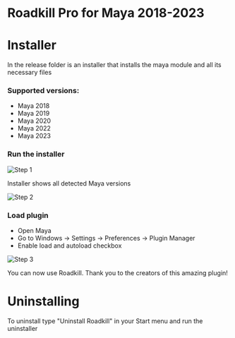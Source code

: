# Roadkill Pro for Maya 2018-2023

# Installer

In the release folder is an installer that installs the maya module and all its necessary files

### Supported versions: 
- Maya 2018
- Maya 2019
- Maya 2020
- Maya 2022
- Maya 2023 


### Run the installer 

![Step 1](https://github.com/monster-puppet/RoadKill/blob/main/instructions/installer_01.png?raw=true)

Installer shows all detected Maya versions

![Step 2](https://github.com/monster-puppet/RoadKill/blob/main/instructions/installer_02.png?raw=true)


### Load plugin
- Open Maya
- Go to Windows -> Settings -> Preferences -> Plugin Manager
- Enable load and autoload checkbox

![Step 3](https://github.com/monster-puppet/RoadKill/blob/main/instructions/installer_03.png?raw=true)


You can now use Roadkill. Thank you to the creators of this amazing plugin!


# Uninstalling 
To uninstall type "Uninstall Roadkill" in your Start menu and run the uninstaller
